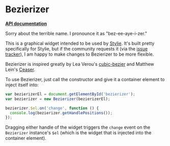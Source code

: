 # Bezierizer

__[API documentation](http://jeremyckahn.github.io/bezierizer/dist/doc/src/bezierizer.core.js.html#Bezierizer)__

Sorry about the terrible name.  I pronounce it as "bez-ee-aye-i-zer."

This is a graphical widget intended to be used by
[Stylie](http://jeremyckahn.github.io/stylie/).  It's built pretty specifically
for Stylie, but if the community requests it (via the [issue
tracker](https://github.com/jeremyckahn/bezierizer/issues)), I am happy to make
changes to Bezierizer to be more flexible.

Bezierizer is inspired greatly by Lea Verou's
[cubic-bezier](http://cubic-bezier.com/) and Matthew Lein's
[Ceaser](http://matthewlein.com/ceaser/).

To use Bezierizer, just call the constructor and give it a container element to
inject itself into:

````javascript
var bezierizerEl = document.getElementById('bezierizer');
var bezierizer = new Bezierizer(bezierizerEl);

bezierizer.$el.on('change', function () {
  console.log(bezierizer.getHandlePositions());
});
````

Dragging either handle of the widget triggers the `change` event on the
`Bezierizer` instance's `$el` (which is the widget that is injected into the
container element).
